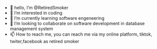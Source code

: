 - 👋 hello, I’m @RetiredSmoker
- 👀 I’m interested in coding
- 🌱 I’m currently learning software engeneering
- 💞️ I’m looking to collaborate on software development in database management system
- 📫 How to reach me, you can reach me via my online platform, tiktok, twiter,facebook as retired smoker

<!---
RetiredSmoker/RetiredSmoker is a ✨ special ✨ repository because its `README.md` (this file) appears on your GitHub profile.
You can click the Preview link to take a look at your changes.
--->
